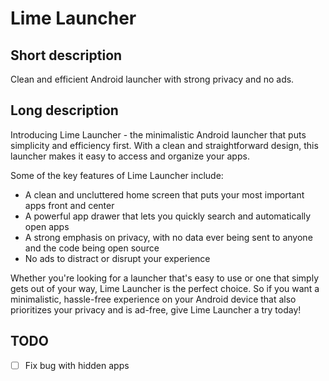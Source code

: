 # Lime Launcher

## Short description

Clean and efficient Android launcher with strong privacy and no ads.

## Long description

Introducing Lime Launcher - the minimalistic Android launcher that puts simplicity and efficiency first. With a clean and straightforward design, this launcher makes it easy to access and organize your apps.

Some of the key features of Lime Launcher include:

- A clean and uncluttered home screen that puts your most important apps front and center
- A powerful app drawer that lets you quickly search and automatically open apps
- A strong emphasis on privacy, with no data ever being sent to anyone and the code being open source
- No ads to distract or disrupt your experience

Whether you're looking for a launcher that's easy to use or one that simply gets out of your way, Lime Launcher is the perfect choice. So if you want a minimalistic, hassle-free experience on your Android device that also prioritizes your privacy and is ad-free, give Lime Launcher a try today!

## TODO

- [ ] Fix bug with hidden apps
